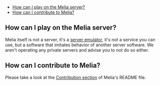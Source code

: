 * [How can I play on the Melia server?](#how-can-i-play-on-the-melia-server)
* [How can I contribute to Melia?](#how-can-i-contribute-to-melia)

## How can I play on the Melia server?

Melia itself is not a server, it's a [server emulator](http://en.wikipedia.org/wiki/Server_emulator), it's not a service you can use, but a software that imitates behavior of another server software. We aren't operating any private servers and advise you to not do so either.

## How can I contribute to Melia?

Please take a look at the [Contribution section](http://github.com/aura-project/melia#contribution) of Melia's README file.
